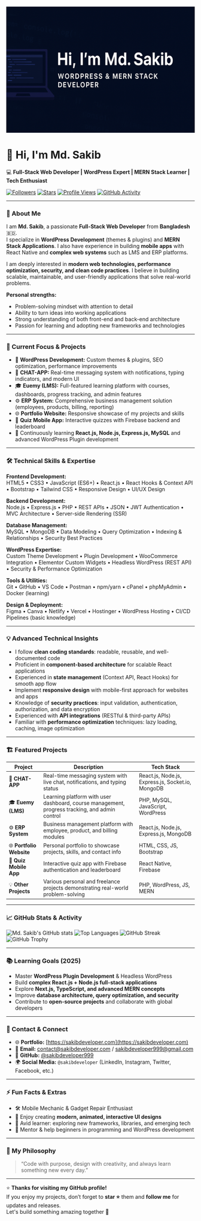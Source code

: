 ![Md. Sakib - WordPress & MERN Stack Developer](https://raw.githubusercontent.com/sakibdeveloper999/sakibdeveloper999-/refs/heads/main/github%20banner.png)
<!-- GitHub Profile README for Md. Sakib -->

# 👋 Hi, I'm **Md. Sakib**
💻 **Full-Stack Web Developer | WordPress Expert | MERN Stack Learner | Tech Enthusiast**

[![Followers](https://img.shields.io/github/followers/sakibdeveloper999?style=social)](https://github.com/sakibdeveloper999)
[![Stars](https://img.shields.io/github/stars/sakibdeveloper999?style=social)](https://github.com/sakibdeveloper999)
[![Profile Views](https://komarev.com/ghpvc/?username=sakibdeveloper999&color=blueviolet)](https://github.com/sakibdeveloper999)
[![GitHub Activity](https://img.shields.io/github/last-commit/sakibdeveloper999/sakibdeveloper999)](https://github.com/sakibdeveloper999)

---

### 🌟 About Me

I am **Md. Sakib**, a passionate **Full-Stack Web Developer** from **Bangladesh** 🇧🇩.  
I specialize in **WordPress Development** (themes & plugins) and **MERN Stack Applications**. I also have experience in building **mobile apps** with React Native and **complex web systems** such as LMS and ERP platforms.  

I am deeply interested in **modern web technologies, performance optimization, security, and clean code practices**. I believe in building scalable, maintainable, and user-friendly applications that solve real-world problems.  

**Personal strengths:**
- Problem-solving mindset with attention to detail  
- Ability to turn ideas into working applications  
- Strong understanding of both front-end and back-end architecture  
- Passion for learning and adopting new frameworks and technologies

---

### 🚀 Current Focus & Projects

- 🧩 **WordPress Development:** Custom themes & plugins, SEO optimization, performance improvements  
- 💬 **CHAT-APP:** Real-time messaging system with notifications, typing indicators, and modern UI  
- 🎓 **Euemy (LMS):** Full-featured learning platform with courses, dashboards, progress tracking, and admin features  
- ⚙️ **ERP System:** Comprehensive business management solution (employees, products, billing, reporting)  
- 🌐 **Portfolio Website:** Responsive showcase of my projects and skills  
- 🧠 **Quiz Mobile App:** Interactive quizzes with Firebase backend and leaderboard  
- 🌱 Continuously learning **React.js, Node.js, Express.js, MySQL** and advanced WordPress Plugin development  

---

### 🛠️ Technical Skills & Expertise

**Frontend Development:**  
HTML5 • CSS3 • JavaScript (ES6+) • React.js • React Hooks & Context API • Bootstrap • Tailwind CSS • Responsive Design • UI/UX Design

**Backend Development:**  
Node.js • Express.js • PHP • REST APIs • JSON • JWT Authentication • MVC Architecture • Server-side Rendering (SSR)

**Database Management:**  
MySQL • MongoDB • Data Modeling • Query Optimization • Indexing & Relationships • Security Best Practices

**WordPress Expertise:**  
Custom Theme Development • Plugin Development • WooCommerce Integration • Elementor Custom Widgets • Headless WordPress (REST API) • Security & Performance Optimization

**Tools & Utilities:**  
Git • GitHub • VS Code • Postman • npm/yarn • cPanel • phpMyAdmin • Docker (learning)  

**Design & Deployment:**  
Figma • Canva • Netlify • Vercel • Hostinger • WordPress Hosting • CI/CD Pipelines (basic knowledge)

---

### 💡 Advanced Technical Insights

- I follow **clean coding standards**: readable, reusable, and well-documented code  
- Proficient in **component-based architecture** for scalable React applications  
- Experienced in **state management** (Context API, React Hooks) for smooth app flow  
- Implement **responsive design** with mobile-first approach for websites and apps  
- Knowledge of **security practices**: input validation, authentication, authorization, and data encryption  
- Experienced with **API integrations** (RESTful & third-party APIs)  
- Familiar with **performance optimization** techniques: lazy loading, caching, image optimization  

---

### 🏗️ Featured Projects

| Project | Description | Tech Stack |
|---------|-------------|------------|
| 💬 **CHAT-APP** | Real-time messaging system with live chat, notifications, and typing status | React.js, Node.js, Express.js, Socket.io, MongoDB |
| 🎓 **Euemy (LMS)** | Learning platform with user dashboard, course management, progress tracking, and admin control | PHP, MySQL, JavaScript, WordPress |
| ⚙️ **ERP System** | Business management platform with employee, product, and billing modules | React.js, Node.js, Express.js, MongoDB |
| 🌐 **Portfolio Website** | Personal portfolio to showcase projects, skills, and contact info | HTML, CSS, JS, Bootstrap |
| 🧠 **Quiz Mobile App** | Interactive quiz app with Firebase authentication and leaderboard | React Native, Firebase |
| 💡 **Other Projects** | Various personal and freelance projects demonstrating real-world problem-solving | PHP, WordPress, JS, MERN |

---

### 📈 GitHub Stats & Activity

![Md. Sakib's GitHub stats](https://github-readme-stats.vercel.app/api?username=sakibdeveloper999&show_icons=true&theme=tokyonight)
![Top Languages](https://github-readme-stats.vercel.app/api/top-langs/?username=sakibdeveloper999&layout=compact&theme=tokyonight)
![GitHub Streak](https://github-readme-streak-stats.herokuapp.com/?user=sakibdeveloper999&theme=tokyonight)
![GitHub Trophy](https://github-profile-trophy.vercel.app/?username=sakibdeveloper999&theme=tokyonight&no-frame=true&row=1)

---

### 📚 Learning Goals (2025)

- Master **WordPress Plugin Development** & Headless WordPress  
- Build **complex React.js + Node.js full-stack applications**  
- Explore **Next.js, TypeScript, and advanced MERN concepts**  
- Improve **database architecture, query optimization, and security**  
- Contribute to **open-source projects** and collaborate with global developers  

---

### 💬 Contact & Connect

- 🌐 **Portfolio:** [https://sakibdeveloper.com](https://sakibdeveloper.com)  
- 📧 **Email:** [contact@sakibdeveloper.com](mailto:contact@sakibdeveloper.com) / [sakibdeveloper999@gmail.com](mailto:sakibdeveloper999@gmail.com)  
- 💼 **GitHub:** [@sakibdeveloper999](https://github.com/sakibdeveloper999)  
- 🌍 **Social Media:** `@sakibdeveloper` (LinkedIn, Instagram, Twitter, Facebook, etc.)

---

### ⚡ Fun Facts & Extras

- 🛠️ Mobile Mechanic & Gadget Repair Enthusiast  
- 🎨 Enjoy creating **modern, animated, interactive UI designs**  
- 🌱 Avid learner: exploring new frameworks, libraries, and emerging tech  
- 💬 Mentor & help beginners in programming and WordPress development  

---

### 🧠 My Philosophy

> “Code with purpose, design with creativity, and always learn something new every day.”

---

⭐ **Thanks for visiting my GitHub profile!**  
If you enjoy my projects, don’t forget to **star ⭐** them and **follow me** for updates and releases.  
Let's build something amazing together 🚀
